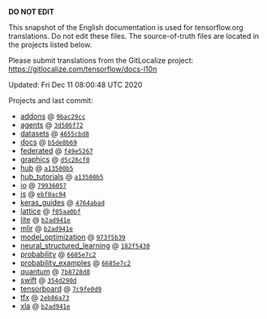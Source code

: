 __DO NOT EDIT__

This snapshot of the English documentation is used for tensorflow.org
translations. Do not edit these files. The source-of-truth files are located in
the projects listed below.

Please submit translations from the GitLocalize project: https://gitlocalize.com/tensorflow/docs-l10n

Updated: Fri Dec 11 08:00:48 UTC 2020

Projects and last commit:

- [addons](https://github.com/tensorflow/addons/tree/master/docs) @ <a href='https://github.com/tensorflow/addons/commit/9bac29cce0c4d254b332f3006432593eed2b8ad6'><code>9bac29cc</code></a>
- [agents](https://github.com/tensorflow/agents/tree/master/docs) @ <a href='https://github.com/tensorflow/agents/commit/3d506f729c2bde74c4e1b2915ed4af4b69c0e734'><code>3d506f72</code></a>
- [datasets](https://github.com/tensorflow/datasets/tree/master/docs) @ <a href='https://github.com/tensorflow/datasets/commit/4655cbd861cd192c663b3f8b4a6f190592ee36a1'><code>4655cbd8</code></a>
- [docs](https://github.com/tensorflow/docs/tree/master/site/en) @ <a href='https://github.com/tensorflow/docs/commit/b5de8b6909eadaaa5c4854d80ed8e75afd3083a4'><code>b5de8b69</code></a>
- [federated](https://github.com/tensorflow/federated/tree/master/docs) @ <a href='https://github.com/tensorflow/federated/commit/f49e5267aaa1731ac067c8e2c8c0bd61e7b1255d'><code>f49e5267</code></a>
- [graphics](https://github.com/tensorflow/graphics/tree/master/tensorflow_graphics/g3doc) @ <a href='https://github.com/tensorflow/graphics/commit/d5c26cf05125e5c096f5b2cde6c85f88c7df2d59'><code>d5c26cf0</code></a>
- [hub](https://github.com/tensorflow/hub/tree/master/docs) @ <a href='https://github.com/tensorflow/hub/commit/a13500b5465b1ca168e6089104a6dbbd9725219f'><code>a13500b5</code></a>
- [hub_tutorials](https://github.com/tensorflow/hub/tree/master/examples/colab) @ <a href='https://github.com/tensorflow/hub/commit/a13500b5465b1ca168e6089104a6dbbd9725219f'><code>a13500b5</code></a>
- [io](https://github.com/tensorflow/io/tree/master/docs) @ <a href='https://github.com/tensorflow/io/commit/79936057747f58aa05512aabbf2226f546f5f72c'><code>79936057</code></a>
- [js](https://github.com/tensorflow/tfjs-website/tree/master/docs) @ <a href='https://github.com/tensorflow/tfjs-website/commit/ebf0ac944eab1f94c9d01f9430ba147f52fc937c'><code>ebf0ac94</code></a>
- [keras_guides](https://github.com/tensorflow/docs/tree/snapshot-keras/site/en/guide/keras) @ <a href='https://github.com/tensorflow/docs/commit/4764abad680f9698f8ba9ace121ac9d0d9cb69af'><code>4764abad</code></a>
- [lattice](https://github.com/tensorflow/lattice/tree/master/docs) @ <a href='https://github.com/tensorflow/lattice/commit/f05aa0bf2e85756f7a5f49f1378f0d1e428bea2d'><code>f05aa0bf</code></a>
- [lite](https://github.com/tensorflow/tensorflow/tree/master/tensorflow/lite/g3doc) @ <a href='https://github.com/tensorflow/tensorflow/commit/b2ad941e21a347710014893423c07d34e05f0f16'><code>b2ad941e</code></a>
- [mlir](https://github.com/tensorflow/tensorflow/tree/master/tensorflow/compiler/mlir/g3doc) @ <a href='https://github.com/tensorflow/tensorflow/commit/b2ad941e21a347710014893423c07d34e05f0f16'><code>b2ad941e</code></a>
- [model_optimization](https://github.com/tensorflow/model-optimization/tree/master/tensorflow_model_optimization/g3doc) @ <a href='https://github.com/tensorflow/model-optimization/commit/973f5b394a99b0a775e3b9f7178c865509a7d559'><code>973f5b39</code></a>
- [neural_structured_learning](https://github.com/tensorflow/neural-structured-learning/tree/master/g3doc) @ <a href='https://github.com/tensorflow/neural-structured-learning/commit/182f5430cba968b311394b7f2a39deee193adf7b'><code>182f5430</code></a>
- [probability](https://github.com/tensorflow/probability/tree/master/tensorflow_probability/g3doc) @ <a href='https://github.com/tensorflow/probability/commit/6685e7c2ce7b696847b5a2ca7188bac53fde6715'><code>6685e7c2</code></a>
- [probability_examples](https://github.com/tensorflow/probability/tree/master/tensorflow_probability/examples/jupyter_notebooks) @ <a href='https://github.com/tensorflow/probability/commit/6685e7c2ce7b696847b5a2ca7188bac53fde6715'><code>6685e7c2</code></a>
- [quantum](https://github.com/tensorflow/quantum/tree/master/docs) @ <a href='https://github.com/tensorflow/quantum/commit/7b8728d8e70e6f4607df6a5a93ee17d37d2b8c31'><code>7b8728d8</code></a>
- [swift](https://github.com/tensorflow/swift/tree/master/docs/site) @ <a href='https://github.com/tensorflow/swift/commit/354d290d350e76381ffa75832423c619b7e18420'><code>354d290d</code></a>
- [tensorboard](https://github.com/tensorflow/tensorboard/tree/master/docs) @ <a href='https://github.com/tensorflow/tensorboard/commit/7c9fe0d92afaaa2accc50456d3cde95fef9bfd30'><code>7c9fe0d9</code></a>
- [tfx](https://github.com/tensorflow/tfx/tree/master/docs) @ <a href='https://github.com/tensorflow/tfx/commit/2eb86a73473c5f9490e7a35d0a9d009c99adb4ce'><code>2eb86a73</code></a>
- [xla](https://github.com/tensorflow/tensorflow/tree/master/tensorflow/compiler/xla/g3doc) @ <a href='https://github.com/tensorflow/tensorflow/commit/b2ad941e21a347710014893423c07d34e05f0f16'><code>b2ad941e</code></a>

